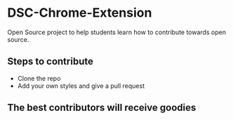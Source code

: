 # DSC-Chrome-Extension
Open Source project to help students learn how to contribute towards open source.

## Steps to contribute
- Clone the repo
- Add your own styles and give a pull request

## The best contributors will receive goodies
